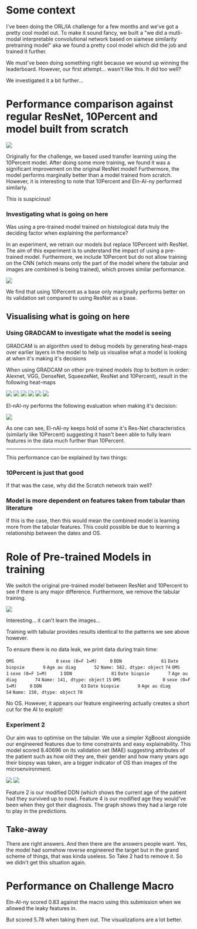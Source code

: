 # Some context

I've been doing the ORL/IA challenge for a few months and we've got a pretty cool model out. To make it sound fancy, we built a "we did a mutli-modal interpretable convolutional network based on siamese similarity pretraining model" aka we found a pretty cool model which did the job and trained it further.

We must've been doing something right because we wound up winning the leaderboard. However, our first attempt... wasn't like this. It did too well? 

We investigated it a bit further...

# Performance comparison against regular ResNet, 10Percent and model built from scratch
![](https://github.com/BurgundyIsAPublicEnemy/ORLIAn/blob/main/images/performancevsmodels.png)

Originally for the challenge, we based used transfer learning using the 10Percent model. After doing some more training, we found it was a significant improvement on the original ResNet model! Furthermore, the model performs marginally better than a model trained from scratch. However, it is interesting to note that 10Percent and Eln-AI-ny performed similarly.

This is suspicious! 

### Investigating what is going on here

Was using a pre-trained model trained on histological data truly the deciding factor when explaining the performance? 

In an experiment, we retrain our models but replace 10Percent with ResNet. The aim of this experiment is to understand the impact of using a pre-trained model. Furthermore, we include 10Percent but do not allow training on the CNN (which means only the part of the model where the tabular and images are combined is being trained), which proves similar performance.

![](https://github.com/BurgundyIsAPublicEnemy/ORLIAn/blob/main/images/startingpointtraining.png)

We find that using 10Percent as a base only marginally performs better on its validation set compared to using ResNet as a base. 

## Visualising what is going on here

### Using GRADCAM to investigate what the model is seeing
GRADCAM is an algorithm used to debug models by generating heat-maps over earlier layers in the model to help us visualise what a model is looking at when it's making it's decisions

When using GRADCAM on other pre-trained models (top to bottom in order: Alexnet, VGG, DenseNet, SqueezeNet, ResNet and 10Percent), result in the following heat-maps

![](https://github.com/BurgundyIsAPublicEnemy/ORLIAn-Source-Code/blob/main/images/alex_cam.png)
![](https://github.com/BurgundyIsAPublicEnemy/ORLIAn-Source-Code/blob/main/images/vgg_cam.png)
![](https://github.com/BurgundyIsAPublicEnemy/ORLIAn-Source-Code/blob/main/images/dense_cam.png)
![](https://github.com/BurgundyIsAPublicEnemy/ORLIAn-Source-Code/blob/main/images/squeezenet_cam.png)
![](https://github.com/BurgundyIsAPublicEnemy/ORLIAn-Source-Code/blob/main/images/resnet_cam.png)
![](https://github.com/BurgundyIsAPublicEnemy/ORLIAn-Source-Code/blob/main/images/tenpercent_cam.png)

El-nAI-ny performs the following evaluation when making it's decision:

![](https://github.com/BurgundyIsAPublicEnemy/ORLIAn/blob/main/images/best-cam.png)

As one can see, El-nAI-ny keeps hold of some it's Res-Net characteristics (similarly like 10Percent) suggesting it hasn't been able to fully learn features in the data much further than 10Percent.


***

This performance can be explained by two things: 

### 10Percent is just that good
If that was the case, why did the Scratch network train well?

### Model is more dependent on features taken from tabular than literature 
If this is the case, then this would mean the combined model is learning more from the tabular features. This could possible be due to learning a relationship between the dates and OS. 

# Role of Pre-trained Models in training

We switch the original pre-trained model between ResNet and 10Percent to see if there is any major difference. Furthermore, we remove the tabular training.

![](https://github.com/BurgundyIsAPublicEnemy/ORLIAn/blob/main/images/justimages.png)

Interesting... it can't learn the images... 

Training with tabular provides results identical to the patterns we see above however.

To ensure there is no data leak, we print data during train time:

```OMS                0```
```sexe (0=F 1=M)     0```
```DDN               61```
```Date biopsie       9```
```Age au diag       52```
```Name: 582, dtype: object```
```74```
```OMS                1```
```sexe (0=F 1=M)     1```
```DDN               81```
```Date biopsie       7```
```Age au diag       74```
```Name: 141, dtype: object```
```15```
```OMS                0```
```sexe (0=F 1=M)     0```
```DDN               63```
```Date biopsie       9```
```Age au diag       54```
```Name: 150, dtype: object```
```70```

No OS. However, it appears our feature engineering actually creates a short cut for the AI to exploit!

### Experiment 2
Our aim was to optimise on the tabular. We use a simpler XgBoost alongside our engineered features due to time constraints and easy explainability. This model scored 8.40696 on its validation set (MAE) suggesting attributes of the patient such as how old they are, their gender and how many years ago their biopsy was taken, are a bigger indicator of OS than images of the microenvironment.

![](https://github.com/BurgundyIsAPublicEnemy/ORLIAn/blob/main/images/feature_importance_tabular.png)
![](https://github.com/BurgundyIsAPublicEnemy/ORLIAn/blob/main/images/sampleTrainingHead.png)

Feature 2 is our modified DDN (which shows the current age of the patient had they survived up to now). Feature 4 is our modified age they would've been when they got their diagnosis. The graph shows they had a large role to play in the predictions.

## Take-away
There are right answers. And then there are the answers people want. Yes, the model had somehow reverse engineered the target but in the grand scheme of things, that was kinda useless. So Take 2 had to remove it. So we didn't get this situation again.

# Performance on Challenge Macro
Eln-AI-ny scored 0.83 against the macro using this submission when we allowed the leaky features in. 

But scored 5.78 when taking them out. The visualizations are a lot better.
